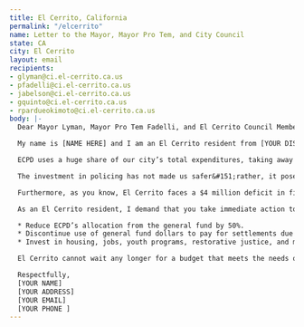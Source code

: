 ```yaml
---
title: El Cerrito, California
permalink: "/elcerrito"
name: Letter to the Mayor, Mayor Pro Tem, and City Council
state: CA
city: El Cerrito
layout: email
recipients:
- glyman@ci.el-cerrito.ca.us
- pfadelli@ci.el-cerrito.ca.us
- jabelson@ci.el-cerrito.ca.us
- gquinto@ci.el-cerrito.ca.us
- rpardueokimoto@ci.el-cerrito.ca.us
body: |-
  Dear Mayor Lyman, Mayor Pro Tem Fadelli, and El Cerrito Council Members:

  My name is [NAME HERE] and I am an El Cerrito resident from [YOUR DISTRICT].

  ECPD uses a huge share of our city’s total expenditures, taking away greatly needed resources from essential city services. 24% of the fiscal year 2019-20 budget goes to police, while only 5% goes toward Community Development. That’s $12.5 million being used at the expense of vital public services like housing and healthcare.

  The investment in policing has not made us safer&#151;rather, it poses a lethal threat to Black and Brown communities, as well as those who are unhoused and suffering from mental illness. As shown in several reports, there is no correlation between police spending and community safety.

  Furthermore, as you know, El Cerrito faces a $4 million deficit in fiscal year 2020-’21. With the city’s finances in dire jeopardy, it is clear that now is the time to defund the police.

  As an El Cerrito resident, I demand that you take immediate action to ensure the following:

  * Reduce ECPD’s allocation from the general fund by 50%.
  * Discontinue use of general fund dollars to pay for settlements due to police murder, misconduct, and negligence.
  * Invest in housing, jobs, youth programs, restorative justice, and mental health workers to improve community safety.

  El Cerrito cannot wait any longer for a budget that meets the needs of its residents. The only way to achieve this is to take immediate steps to defund the ECPD.

  Respectfully,
  [YOUR NAME]
  [YOUR ADDRESS]
  [YOUR EMAIL]
  [YOUR PHONE ]
---
```


